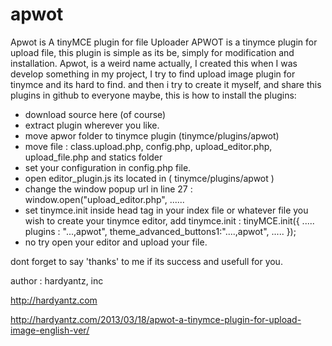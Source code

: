 apwot
=====

Apwot is A tinyMCE plugin for file Uploader
APWOT is a tinymce plugin for upload file, this plugin is simple as its be, simply for modification and installation.
Apwot, is a weird name actually, I created this when I was develop something in my project, 
I try to find upload image plugin for tinymce and its hard to find. and then i try to create it myself, 
and share this plugins in github to everyone maybe, 
this is how to install the plugins:
- download source here (of course)
- extract plugin wherever you like.
- move apwor folder to tinymce plugin (tinymce/plugins/apwot)
- move file : class.upload.php, config.php, upload_editor.php, upload_file.php and statics folder
- set your configuration in config.php file. 
- open editor_plugin.js its located in ( tinymce/plugins/apwot )
- change the window popup url in line 27 :
window.open("upload_editor.php", ......
- set tinymce.init inside head tag in your index file or whatever file you wish to create your tinymce editor, add tinymce.init :
tinyMCE.init({
  .....
        plugins : "...,apwot", 
  theme_advanced_buttons1:"....,apwot",
        .....
});
- no try open your editor and upload your file.

dont forget to say 'thanks' to me if its success and usefull for you.

author :
hardyantz, inc 

http://hardyantz.com

http://hardyantz.com/2013/03/18/apwot-a-tinymce-plugin-for-upload-image-english-ver/
